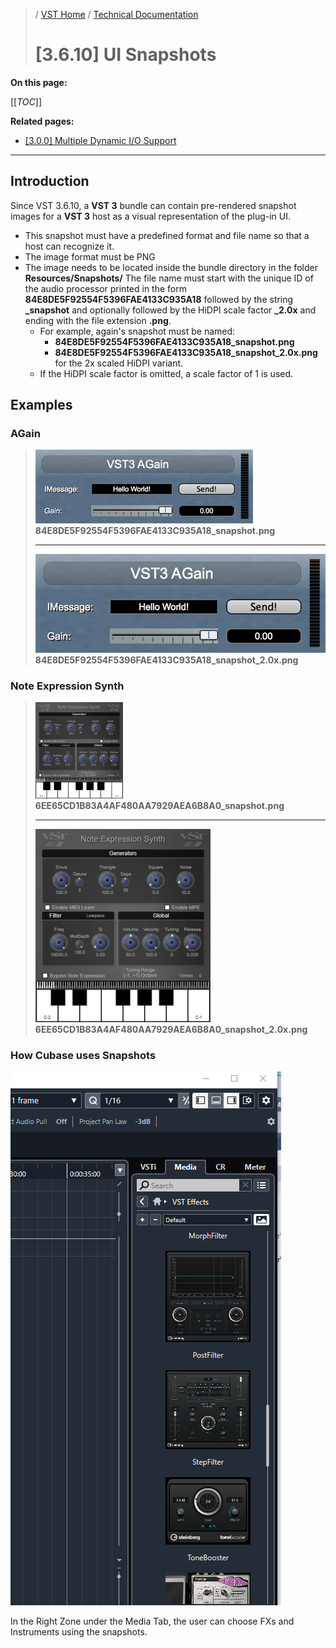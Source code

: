 >/ [VST Home](../../../index.md) / [Technical Documentation](../../Index.md)
>
># [3.6.10] UI Snapshots

**On this page:**

[[_TOC_]]

**Related pages:**
- [[3.0.0] Multiple Dynamic I/O Support](../3.0.0/Multiple+Dynamic+IO.md)

---

## Introduction

Since VST 3.6.10, a **VST 3** bundle can contain pre-rendered snapshot images for a **VST 3** host as a visual representation of the plug-in UI.<br>
- This snapshot must have a predefined format and file name so that a host can recognize it.
- The image format must be PNG
- The image needs to be located inside the bundle directory in the folder **Resources/Snapshots/**
The file name must start with the unique ID of the audio processor printed in the form **84E8DE5F92554F5396FAE4133C935A18** followed by the string **_snapshot** and optionally followed by the HiDPI scale factor **_2.0x** and ending with the file extension **.png**.
    - For example, again's snapshot must be named:
        - **84E8DE5F92554F5396FAE4133C935A18_snapshot.png**
        - **84E8DE5F92554F5396FAE4133C935A18_snapshot_2.0x.png** for the 2x scaled HiDPI variant.
    - If the HiDPI scale factor is omitted, a scale factor of 1 is used.

## Examples

### AGain

> ![tech_doc_22](../../../../resources/tech_doc_22.png)<br>
> **84E8DE5F92554F5396FAE4133C935A18_snapshot.png**
>
> ---
>
> ![tech_doc_23](../../../../resources/tech_doc_23.png)<br>
> **84E8DE5F92554F5396FAE4133C935A18_snapshot_2.0x.png**

### Note Expression Synth

> ![tech_doc_24](../../../../resources/tech_doc_24.png)<br>
> **6EE65CD1B83A4AF480AA7929AEA6B8A0_snapshot.png**
>
> ---
>
> ![tech_doc_25](../../../../resources/tech_doc_25.png)<br>
> **6EE65CD1B83A4AF480AA7929AEA6B8A0_snapshot_2.0x.png**

### How Cubase uses Snapshots

![tech_doc_26](../../../../resources/tech_doc_26.png)

In the Right Zone under the Media Tab, the user can choose FXs and Instruments using the snapshots.
